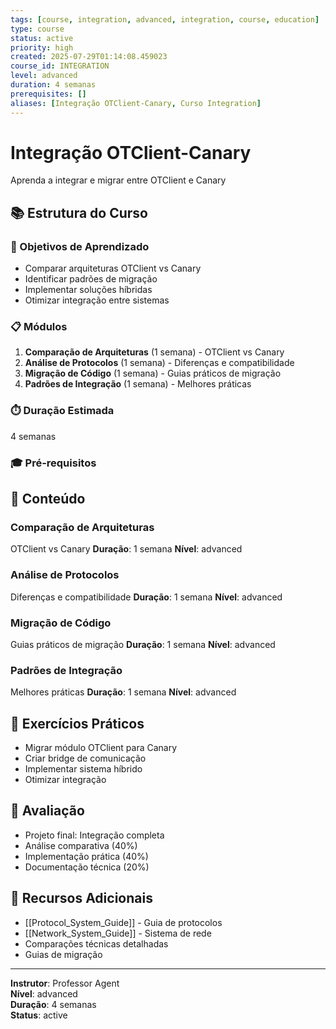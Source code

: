 ```yaml
---
tags: [course, integration, advanced, integration, course, education]
type: course
status: active
priority: high
created: 2025-07-29T01:14:08.459023
course_id: INTEGRATION
level: advanced
duration: 4 semanas
prerequisites: []
aliases: [Integração OTClient-Canary, Curso Integration]
---
```


# Integração OTClient-Canary

Aprenda a integrar e migrar entre OTClient e Canary

## 📚 Estrutura do Curso

### 🎯 Objetivos de Aprendizado
- Comparar arquiteturas OTClient vs Canary
- Identificar padrões de migração
- Implementar soluções híbridas
- Otimizar integração entre sistemas

### 📋 Módulos
1. **Comparação de Arquiteturas** (1 semana) - OTClient vs Canary
2. **Análise de Protocolos** (1 semana) - Diferenças e compatibilidade
3. **Migração de Código** (1 semana) - Guias práticos de migração
4. **Padrões de Integração** (1 semana) - Melhores práticas

### ⏱️ Duração Estimada
4 semanas

### 🎓 Pré-requisitos


## 📖 Conteúdo

### Comparação de Arquiteturas
OTClient vs Canary
**Duração**: 1 semana
**Nível**: advanced

### Análise de Protocolos
Diferenças e compatibilidade
**Duração**: 1 semana
**Nível**: advanced

### Migração de Código
Guias práticos de migração
**Duração**: 1 semana
**Nível**: advanced

### Padrões de Integração
Melhores práticas
**Duração**: 1 semana
**Nível**: advanced


## 🧪 Exercícios Práticos

- Migrar módulo OTClient para Canary
- Criar bridge de comunicação
- Implementar sistema híbrido
- Otimizar integração

## 📝 Avaliação

- Projeto final: Integração completa
- Análise comparativa (40%)
- Implementação prática (40%)
- Documentação técnica (20%)

## 🔗 Recursos Adicionais

- [[Protocol_System_Guide]] - Guia de protocolos
- [[Network_System_Guide]] - Sistema de rede
- Comparações técnicas detalhadas
- Guias de migração

---

**Instrutor**: Professor Agent  
**Nível**: advanced  
**Duração**: 4 semanas  
**Status**: active
